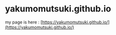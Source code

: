 # yakumomutsuki.github.io
my page is here : [https://yakumomutsuki.github.io/](https://yakumomutsuki.github.io/)
